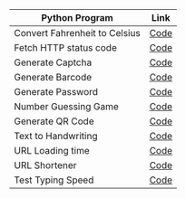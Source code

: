 | Python Program  | Link |
| ------------- | ------------- |
| Convert Fahrenheit to Celsius |[Code](https://github.com/NitulKalita/Python-CLI/blob/master/Fahrenheit%20to%20Celsius.py) |
| Fetch HTTP status code |[Code](https://github.com/NitulKalita/Python-CLI/blob/master/Fetch%20HTTP%20status%20code.py)|
| Generate Captcha|[Code](https://github.com/NitulKalita/Python-CLI/blob/master/captcha.py)
| Generate Barcode |[Code](https://github.com/NitulKalita/Python-CLI/blob/master/generate_barcode.py)|
| Generate Password|[Code](https://github.com/NitulKalita/Python-CLI/blob/master/generatepassword.py)|
| Number Guessing Game |[Code](https://github.com/NitulKalita/Python-CLI/blob/master/number_guessing_game.py)|
| Generate QR Code |[Code](https://github.com/NitulKalita/Python-CLI/blob/master/qrcodepy.py)|
| Text to Handwriting |[Code](https://github.com/NitulKalita/Python-CLI/blob/master/texttohandwritten.py)|
| URL Loading time |[Code](https://github.com/NitulKalita/Python-CLI/blob/master/urlloadingtime.py)|
| URL Shortener |[Code](https://github.com/NitulKalita/Python-CLI/blob/master/URL%20Shortener.py)|
| Test Typing Speed |[Code](https://github.com/NitulKalita/Python-CLI/blob/master/typingspeed.py)|
